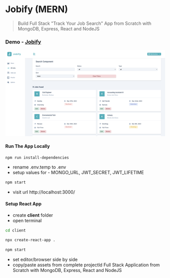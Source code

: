 # Jobify (MERN)

> Build Full Stack "Track Your Job Search" App from Scratch with MongoDB, Express, React and NodeJS

### Demo - [Jobify](https://www.jobify.live/)

![Jobify](./screen.png)

#### Run The App Locally

```sh
npm run install-dependencies
```

- rename .env.temp to .env
- setup values for - MONGO_URL, JWT_SECRET, JWT_LIFETIME

```sh
npm start
```

- visit url http://localhost:3000/

#### Setup React App

- create <b>client</b> folder
- open terminal

```sh
cd client
```

```sh
npx create-react-app .
```

```sh
npm start
```

- set editor/browser side by side
- copy/paste assets from complete projectld Full Stack Application from Scratch with MongoDB, Express, React and NodeJS

